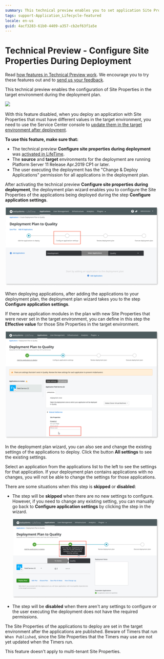 ```yaml
---
summary: This technical preview enables you to set application Site Properties in the target environment while performing a deployment in LifeTime.
tags: support-Application_Lifecycle-featured
locale: en-us
guid: 4acf3283-61b0-4409-a357-cb2ef63f1a5e
---
```


# Technical Preview - Configure Site Properties During Deployment

<div class="info" markdown="1">

Read [how features in Technical Preview work](https://success.outsystems.com/Support/Enterprise_Customers/Upgrading/Technical_Preview_features). We encourage you to try these features out and to [send us your feedback](https://www.outsystems.com/forums/discussion/48360/configure-site-properties-during-deployment/#Post177757).

</div>

This technical preview enables the configuration of Site Properties in the target environment during the deployment plan.

![](images/configure-settings-during-deploy-1.gif)

With this feature disabled, when you deploy an application with Site Properties that must have different values in the target environment, you need to use the Service Center console to [update them in the target environment after deployment](configure-application-settings-after-deployment.md).

<div class="info" markdown="1">

**To use this feature, make sure that:**

* The technical preview **Configure site properties during deployment** was [activated in LifeTime](https://success.outsystems.com/Support/Enterprise_Customers/Upgrading/Technical_Preview_features).
* The **source** and **target** environments for the deployment are running Platform Server 11 Release Apr.2019 CP1 or later.
* The user executing the deployment has the "Change & Deploy Applications" permission for all applications in the deployment plan.

</div>

After activating the technical preview **Configure site properties during deployment**, the deployment plan wizard enables you to configure the Site Properties of the applications being deployed during the step **Configure application settings**.

![](images/configure-settings-during-deploy-2.png?width=800)

When deploying applications, after adding the applications to your deployment plan, the deployment plan wizard takes you to the step **Configure application settings**.

If there are application modules in the plan with new Site Properties that were never set in the target environment, you can define in this step the **Effective value** for those Site Properties in the target environment.

![](images/configure-site-settings-during-deploy-3.png?width=800)

In the deployment plan wizard, you can also see and change the existing settings of the applications to deploy. Click the button **All settings** to see the existing settings.

Select an application from the applications list to the left to see the settings for that application. If your deployment plan contains applications with no changes, you will not be able to change the settings for those applications.

There are some situations when this step is **skipped** or **disabled**:

* The step will be **skipped** when there are no new settings to configure. However, if you need to change any existing setting, you can manually go back to **Configure application settings** by clicking the step in the wizard.

    ![](images/configure-settings-during-deploy-4.png?width=800)

* The step will be **disabled** when there aren't any settings to configure or the user executing the deployment does not have the required permissions.

The Site Properties of the applications to deploy are set in the target environment after the applications are published. Beware of Timers that run `When Published`, since the Site Properties that the Timers may use are not yet updated when the Timers run.

This feature doesn't apply to multi-tenant Site Properties.
